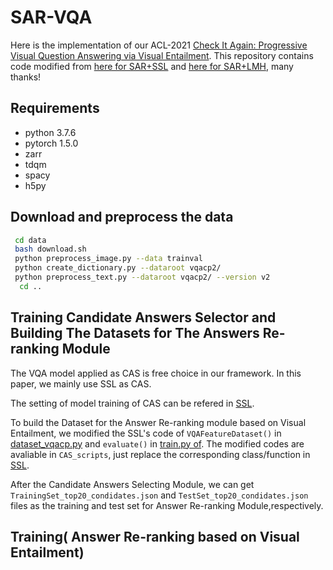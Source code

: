 # SAR-VQA
Here is the implementation of our ACL-2021 [Check It Again: Progressive Visual Question Answering via Visual Entailment](https://arxiv.org/).
This repository contains code modified from [here for SAR+SSL](https://github.com/CrossmodalGroup/SSL-VQA) and [here for SAR+LMH](https://github.com/chrisc36/bottom-up-attention-vqa), many thanks!
## Requirements
* python 3.7.6
* pytorch 1.5.0
* zarr
* tdqm
* spacy
* h5py

## Download and preprocess the data
```Bash
 cd data 
 bash download.sh
 python preprocess_image.py --data trainval
 python create_dictionary.py --dataroot vqacp2/
 python preprocess_text.py --dataroot vqacp2/ --version v2
  cd ..
```

## Training Candidate Answers Selector and Building The Datasets for The Answers Re-ranking Module
The VQA model applied as CAS is free choice in our framework. In this paper, we mainly use SSL as CAS. 


The setting of model training of CAS can be refered in [SSL](https://github.com/CrossmodalGroup/SSL-VQA). 


To build the Dataset for the Answer Re-ranking module based on Visual Entailment, we modified the SSL's code of `VQAFeatureDataset()` in [dataset_vqacp.py](https://github.com/CrossmodalGroup/SSL-VQA/blob/master/dataset_vqacp.py) and `evaluate()` in [train.py of](https://github.com/CrossmodalGroup/SSL-VQA/blob/master/train.py).  The modified codes are avaliable in `CAS_scripts`, just replace the corresponding class/function in [SSL](https://github.com/CrossmodalGroup/SSL-VQA).


After the Candidate Answers Selecting Module, we can get `TrainingSet_top20_condidates.json` and `TestSet_top20_condidates.json` files as the training and test set for Answer Re-ranking Module,respectively.

## Training( Answer Re-ranking based on Visual Entailment)



